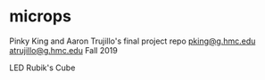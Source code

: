 # microps
Pinky King and Aaron Trujillo's final project repo
pking@g.hmc.edu atrujillo@g.hmc.edu
Fall 2019

LED Rubik's Cube